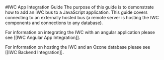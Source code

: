 #IWC App Integration Guide
The purpose of this guide is to demonstrate how to add an IWC bus to a JavaScript application. This guide covers connecting to an externally hosted bus (a remote server is hosting the IWC components and connections to any database). 

For information on integrating the IWC with an angular application please see [[IWC Angular App Integration]].

For information on hosting the IWC and an Ozone database please see [[IWC Backend Integration]].